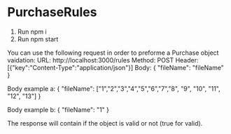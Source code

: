 # PurchaseRules
1. Run npm i
2. Run npm start

You can use the following request in order to preforme a Purchase object vaidation:
URL: http://localhost:3000/rules
Method: POST
Header: [{"key":"Content-Type":"application/json"}]
Body: 
{
	"fileName": "fileName"
}

Body example a: 
{
	"fileName": ["1","2","3","4","5","6","7","8", "9", "10", "11", "12", "13"]
}

Body example b: 
{
	"fileName": "1"
}

The response will contain if the object is valid or not (true for valid).
